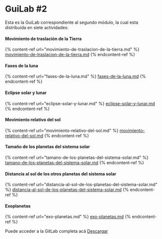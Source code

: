 # GuiLab #2

Esta es la GuiLab correspondiente al segundo módulo, la cual esta distribuida en siete actividades:

#### Movimiento de traslación de la Tierra

{% content-ref url="movimiento-de-traslacion-de-la-tierra.md" %}
[movimiento-de-traslacion-de-la-tierra.md](movimiento-de-traslacion-de-la-tierra.md)
{% endcontent-ref %}

#### Fases de la luna

{% content-ref url="fases-de-la-luna.md" %}
[fases-de-la-luna.md](fases-de-la-luna.md)
{% endcontent-ref %}

#### Eclipse solar y lunar

{% content-ref url="eclipse-solar-y-lunar.md" %}
[eclipse-solar-y-lunar.md](eclipse-solar-y-lunar.md)
{% endcontent-ref %}

#### Movimiento relativo del sol

{% content-ref url="movimiento-relativo-del-sol.md" %}
[movimiento-relativo-del-sol.md](movimiento-relativo-del-sol.md)
{% endcontent-ref %}

#### Tamaño de los planetas del sistema solar

{% content-ref url="tamano-de-los-planetas-del-sistema-solar.md" %}
[tamano-de-los-planetas-del-sistema-solar.md](tamano-de-los-planetas-del-sistema-solar.md)
{% endcontent-ref %}

#### Distancia al sol de los otros planetas del sistema solar

{% content-ref url="distancia-al-sol-de-los-planetas-del-sistema-solar.md" %}
[distancia-al-sol-de-los-planetas-del-sistema-solar.md](distancia-al-sol-de-los-planetas-del-sistema-solar.md)
{% endcontent-ref %}

#### Exoplanetas

{% content-ref url="exo-planetas.md" %}
[exo-planetas.md](exo-planetas.md)
{% endcontent-ref %}

Puede acceder a la GitLab completa acá [Descargar](https://drive.google.com/file/d/13-owJyaXSyv2IALkgEsHWJpOY55jgG9d/view)
